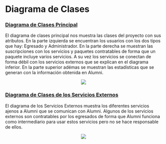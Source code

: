 # Diagrama de Clases

### [Diagrama de Clases Principal](/Modelo_de_Dominio/Diagramas_de_Clases/Diagrama_de_Clases)
El diagrama de clases principal nos muestra las clases del proyecto con sus atributos. En la parte izquierda se encuentran los usuarios con los dos tipos que hay: Egresado y Administrador. En la parte derecha se muestran las suscripciones con los servicios y paquetes contratables de forma que un paquete incluye varios servicios. A su vez los servicios se conectan de forma débil con los servicios externos que se explican en el diagrama inferior. En la parte superior adémas se muestran las estadísticas que se generan con la información obtenida en Alumni.
<div align="center">
  <image src= "./Diagrama_de_Clases/Diagrama_de_Clases.svg">
</div>

### [Diagrama de Clases de los Servicios Externos](/Modelo_de_Dominio/Diagramas_de_Clases/Diagrama_de_Servicios_Externos)
El diagrama de los Servicios Externos muestra los diferentes servicios ajenos a Alumni que se comunican con Alumni. Algunos de los servicios externos son contratables por los egresados de forma que Alumni funciona como intermediario para usar estos servicios pero no se hace responsable de ellos.
<div align="center">
  <image src= "./Diagrama_de_Servicios_Externos/Diagrama_de_Servicios_Externos.svg">
</div>
